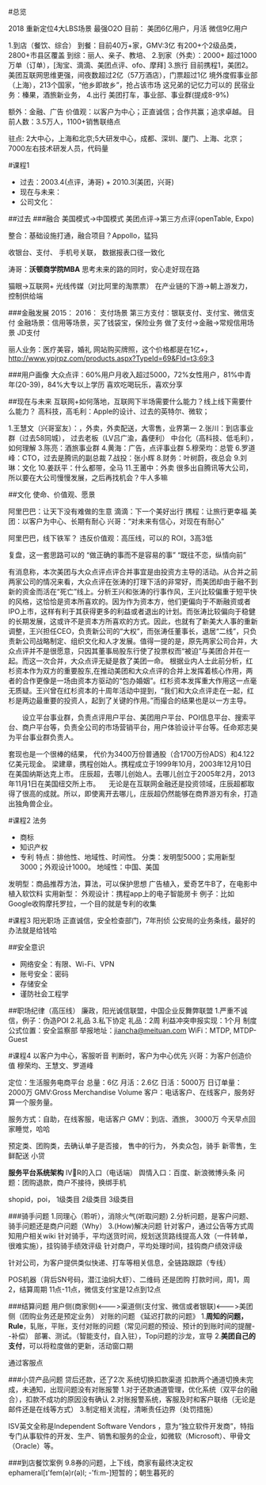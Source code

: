 #总览

2018 重新定位4大LBS场景 最强O2O
目前：
美团6亿用户，月活
微信9亿用户

1.到店（餐饮、综合）
到餐：目前40万+家，GMV:3亿
有200+个2级品类，2800+市县区覆盖
到综：丽人、亲子、教培、
2.到家（外卖）：2000+
超过1000万单（订单），[淘宝、滴滴、美团点评、ofo、摩拜]
3.旅行
目前携程1，美团2。美团互联网思维更强，间夜数超过2亿（57万酒店），门票超过1亿
境外度假事业部（上海），213个国家，“他乡即故乡”，抢占该市场
这兄弟的记忆力可以的
民宿业务：榛果，酒旅新业务，
4.出行
美团打车，事业部、事业群(提成8-9%)

额外：金融、广告
价值观：以客户为中心；正直诚信；合作共赢；追求卓越。
目前人数：3.5万人，1100+销售联络点

驻点:
2大中心，上海和北京;5大研发中心，成都、深圳、厦门、上海、北京；7000左右技术研发人员，代码量


#课程1
* 过去：2003.4(点评，涛哥) + 2010.3(美团，兴哥)
* 现在与未来：
* 公司文化：

##过去
###融合
美国模式->中国模式
美团点评->第三方点评(openTable, Expo)

整合：基础设施打通，融合项目？Appollo，猛犸

收银台、支付、
手机号关联，
数据报表口径一致化

涛哥：**沃顿商学院MBA**
思考未来的路的同时，安心走好现在路

猫眼->互联网+    光线传媒（对比阿里的淘票票）
在产业链的下游->朝上游发力，控制供给端

###金融发展
2015：
2016： 支付场景
第三方支付：银联支付、支付宝、微信支付
金融场景：信用等场景，买了钱袋宝，保险业务
做了支付->金融->常规信用场景
JD支付

丽人业务：医疗美容，婚礼
网站购买牌照，这个价格都是在1亿+，http://www.ypjrpz.com/products.aspx?TypeId=69&FId=t3:69:3

###用户画像
大众点评：60%用户月收入超过5000，72%女性用户，81%中青年(20-39)，84%大专以上学历
喜欢吃喝玩乐，喜欢分享

##现在与未来
互联网+如何落地，互联网下半场需要什么能力？线上线下需要什么能力？
高科技，高毛利：Apple的设计、过去的英特尔、微软；

1.王慧文（兴哥室友）：，外卖，外卖配送，大零售，业界第一
2.张川：到店事业群（过去58同城），  过去老板（LV吕广渝，鑫便利）
中台化（高科技、低毛利），如何理解
3.陈亮：酒旅事业群
4.黄海：广告，点评事业群
5.穆荣均：总管
6.罗道峰：CTO，过去是腾讯的副总裁
7.战投：张小辉
8.财务：叶树蔚，夜总会
9.刘琳：文化
10.姜跃平：什么都带，全马
11.王莆中：外卖
很多出自腾讯等大公司，所以要在大公司慢慢发展，之后再找机会？牛人多嘛

##文化
使命、价值观、愿景

阿里巴巴：让天下没有难做的生意
滴滴：下一个美好出行
携程：让旅行更幸福
美团：以客户为中心、长期有耐心
兴哥：“对未来有信心，对现在有耐心”

阿里巴巴，线下铁军？
违反价值观：高压线，可以的
ROI，3高3低

复盘，这一套思路可以的
“做正确的事而不是容易的事”
“既往不恋，纵情向前”


有消息称，本次美团与大众点评点评合并事宜是由投资方主导的活动。从合并之前两家公司的情况来看，大众点评在张涛的打理下活的非常好，而美团却由于融不到新的资金而活在“死亡”线上。分析王兴和张涛的行事作风，王兴比较偏重于短平快的风格，这恰恰是资本所喜欢的。因为作为资本方，他们更偏向于不断融资或者IPO上市，这样有利于其获得更多的利益或者退出的计划。而张涛比较偏向于稳健的长期发展，这或许不是资本方所喜欢的方式。因此，也就有了新美大人事的重新调整，王兴担任CEO，负责新公司的“大权”，而张涛任董事长，退居“二线”，只负责新公司战略制定、组织文化和人才发展。值得一提的是，原先两家公司合并，大众点评并不是很愿意，只因其董事局股东行使了投票权而“被迫”与美团合并在一起。而这一次合并，大众点评无疑是救了美团一命。
根据业内人士此前分析，红杉资本作为双方的重要股东,在推动美团和大众点评的合并上发挥着核心作用，两者的合作更像是一场由资本方驱动的“包办婚姻”。红杉资本发挥重大作用这一点毫无质疑。王兴曾在红杉资本的十周年活动中提到，“我们和大众点评走在一起，红杉是两边最重要的投资人，起到了关键的作用。”而撮合的结果也是以一方主导。

　　设立平台事业群，负责点评用户平台、美团用户平台、POI信息平台、搜索平台、商户平台等，负责全公司的市场营销平台，用户体验设计平台等。任命郑志昊为平台事业群负责人。

套现也是一个很棒的结果，
代价为3400万份普通股（合1700万份ADS）和4.122亿美元现金。
梁建章，携程创始人。携程成立于1999年10月，2003年12月10日在美国纳斯达克上市。
庄辰超，去哪儿创始人。去哪儿创立于2005年2月，2013年11月1日在美国纽交所上市。
　无论是在互联网金融还是投资领域，庄辰超都取得了很高的成就。所以，即使离开去哪儿，庄辰超仍然能够在商界游刃有余，打造出独角兽企业。

#课程2 法务
* 商标
* 知识产权
* 专利
特点：排他性、地域性、时间性。
分类：发明型5000；实用新型3000；外观设计1000。
地域性：中国、美国

发明型：商品推荐方法，算法，可以保护思想
广告植入，爱奇艺牛B了，在电影中植入软饮料
实用新型：
外观设计：携程app上的电子智能房卡
例子：比如Google收购摩托罗拉，一个目的就是专利的收集

#课程3 阳光职场
正直诚信，安全检查部门，7年刑侦
公安局的业务条线，最好的办法就是给钱哈

##安全意识
* 网络安全：有限、Wi-Fi、VPN
* 账号安全：密码
* 存储安全
* 谨防社会工程学

##职场纪律（高压线）
廉政，阳光诚信联盟，中国企业反舞弊联盟
1.严重不诚信，例子：伪造POI
2.礼品
3.私下协定
礼品：2周
利益冲突申报实现：1个月
制度公式位置：安全监察部
举报地址：jiancha@meituan.com
WiFi：MTDP, MTDP-Guest

#课程4 以客户为中心，客服听音
判断时，客户为中心优先
兴哥：为客户创造价值
穆荣均、王慧文、罗道峰

定位：生活服务电商平台
总量：6亿
月活：2.6亿
日活：5000万
日订单量：2000万
GMV:Gross Merchandise Volume
客户：电话客户、在线客户，服务好算一个服务量。

服务方式：自助，在线客服，电话客户
GMV：到店、酒旅， 3000万
今天早点回家睡觉，哈哈

预定类、团购类，去确认单子是否接，
售中的行为，
外卖众包，骑手
新零售，生鲜配送
小贷

**服务平台系统架构**
IVR的入口（电话端）
舆情入口：百度、新浪微博头条
问题：团购退款，商户不接待，换绑手机

shopid，poi，
1级类目
2级类目
3级类目

###骑手问题
1.同理心（聆听），消除火气(听取问题)
2.分析问题，是客户问题、骑手问题还是商户问题（Why）
3.(How)解决问题
针对客户，通过公告等方式周知用户相关wiki
针对骑手，平均送货时间，规划送货路线提高人效（一件转单，很难实施），挂钩骑手绩效评级
针对商户，平均处理时间，挂钩商户绩效评级

针对公司，为客户提供类似快递、打车等相关信息，全链路跟踪（专线）

POS机器（背后SN号码，潜江油焖大虾）、二维码
还是团购
打款时间，周1，周2，结算周期
11点-11点，微信支付宝是12点到12点

###结算问题
用户侧(商家侧)<--->渠道侧(支付宝、微信或者银联)<--->美团侧（团购业务还是预定业务）
对账的问题
《延迟打款的问题》
1.**周知的问题，Rule**，轧账，平账，支付对账的问题（常见问题的预设、预计的到账时间的提醒--补偿）
部署、测试。（智能支付，自入驻），Top问题的沙龙，宣导
2.**美团自己的支付**，可以将粒度做的更新，活动窗口期

通过客服点

###小贷产品问题
贷后还款，还了2次
系统切换扣款渠道
扣款两个通道切换未完成，未通知，出现问题没有对账报警
1.对于还款通道管理，优化系统（双平台的融合），扣款不成功的原因没有确认
2.对账报警系统，客服及时和客户联络（无论是邮件还是在线等方式）
3.制定相关流程，清晰责任边界（处罚措施）

ISV英文全称是Independent Software Vendors ，意为“独立软件开发商”，特指专门从事软件的开发、生产、销售和服务的企业，如微软（Microsoft）、甲骨文（Oracle）等。

###到店餐饮案例
9.8券的问题，上下线，商家有最终决定权
ephameral[ɪ'fem(ə)r(ə)l; -'fiːm-]短暂的；朝生暮死的



























